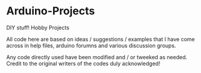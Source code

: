 # Arduino-Projects
DIY stuff! Hobby Projects

All code here are based on ideas / suggestions / examples that I have come across in help files, arduino forumns and various discussion groups. 

Any code directly used have been modified and / or tweeked as needed. Credit to the original writers of the codes duly acknowledged! 
